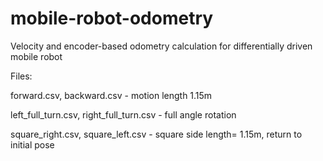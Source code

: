 # mobile-robot-odometry
Velocity and encoder-based odometry calculation for differentially driven mobile robot


Files:

forward.csv, backward.csv - motion length 1.15m 

left_full_turn.csv, right_full_turn.csv - full angle rotation

square_right.csv, square_left.csv - square side length= 1.15m, 
   return to initial pose
